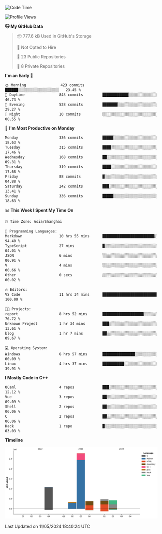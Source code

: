 <!--
**Salvely/Salvely** is a ✨ _special_ ✨ repository because its `README.md` (this file) appears on your GitHub profile.

Here are some ideas to get you started:

- 🔭 I’m currently working on ...
- 🌱 I’m currently learning ...
- 👯 I’m looking to collaborate on ...
- 🤔 I’m looking for help with ...
- 💬 Ask me about ...
- 📫 How to reach me: ...
- 😄 Pronouns: ...
- ⚡ Fun fact: ...
-->

<!--START_SECTION:waka-->
![Code Time](http://img.shields.io/badge/Code%20Time-810%20hrs%2051%20mins-blue)

![Profile Views](http://img.shields.io/badge/Profile%20Views-0-blue)

**🐱 My GitHub Data** 

> 📦 777.6 kB Used in GitHub's Storage 
 > 
> 🚫 Not Opted to Hire
 > 
> 📜 23 Public Repositories 
 > 
> 🔑 8 Private Repositories 
 > 
**I'm an Early 🐤** 

```text
🌞 Morning                423 commits         ██████░░░░░░░░░░░░░░░░░░░   23.45 % 
🌆 Daytime                843 commits         ████████████░░░░░░░░░░░░░   46.73 % 
🌃 Evening                528 commits         ███████░░░░░░░░░░░░░░░░░░   29.27 % 
🌙 Night                  10 commits          ░░░░░░░░░░░░░░░░░░░░░░░░░   00.55 % 
```
📅 **I'm Most Productive on Monday** 

```text
Monday                   336 commits         █████░░░░░░░░░░░░░░░░░░░░   18.63 % 
Tuesday                  315 commits         ████░░░░░░░░░░░░░░░░░░░░░   17.46 % 
Wednesday                168 commits         ██░░░░░░░░░░░░░░░░░░░░░░░   09.31 % 
Thursday                 319 commits         ████░░░░░░░░░░░░░░░░░░░░░   17.68 % 
Friday                   88 commits          █░░░░░░░░░░░░░░░░░░░░░░░░   04.88 % 
Saturday                 242 commits         ███░░░░░░░░░░░░░░░░░░░░░░   13.41 % 
Sunday                   336 commits         █████░░░░░░░░░░░░░░░░░░░░   18.63 % 
```


📊 **This Week I Spent My Time On** 

```text
🕑︎ Time Zone: Asia/Shanghai

💬 Programming Languages: 
Markdown                 10 hrs 55 mins      ████████████████████████░   94.40 % 
TypeScript               27 mins             █░░░░░░░░░░░░░░░░░░░░░░░░   04.01 % 
JSON                     6 mins              ░░░░░░░░░░░░░░░░░░░░░░░░░   00.91 % 
V                        4 mins              ░░░░░░░░░░░░░░░░░░░░░░░░░   00.66 % 
Other                    0 secs              ░░░░░░░░░░░░░░░░░░░░░░░░░   00.02 % 

🔥 Editors: 
VS Code                  11 hrs 34 mins      █████████████████████████   100.00 % 

🐱‍💻 Projects: 
report                   8 hrs 52 mins       ███████████████████░░░░░░   76.72 % 
Unknown Project          1 hr 34 mins        ███░░░░░░░░░░░░░░░░░░░░░░   13.61 % 
blog                     1 hr 7 mins         ██░░░░░░░░░░░░░░░░░░░░░░░   09.67 % 

💻 Operating System: 
Windows                  6 hrs 57 mins       ███████████████░░░░░░░░░░   60.09 % 
Linux                    4 hrs 37 mins       ██████████░░░░░░░░░░░░░░░   39.91 % 
```

**I Mostly Code in C++** 

```text
OCaml                    4 repos             ███░░░░░░░░░░░░░░░░░░░░░░   12.12 % 
Vue                      3 repos             ██░░░░░░░░░░░░░░░░░░░░░░░   09.09 % 
Shell                    2 repos             ██░░░░░░░░░░░░░░░░░░░░░░░   06.06 % 
C                        2 repos             ██░░░░░░░░░░░░░░░░░░░░░░░   06.06 % 
Hack                     1 repo              █░░░░░░░░░░░░░░░░░░░░░░░░   03.03 % 
```



**Timeline**

![Lines of Code chart](https://raw.githubusercontent.com/Salvely/Salvely/main/assets/bar_graph.png)


 Last Updated on 11/05/2024 18:40:24 UTC
<!--END_SECTION:waka-->
<!-- ### [![Typing SVG](https://readme-typing-svg.demolab.com?font=JetBrains+Mono&size=22&pause=1000&width=435&height=70&lines=Hi!+I'm+Wen+Gao.+Nice+to+see+you!)](https://git.io/typing-svg)

[![Salvely's GitHub stats](https://github-readme-stats.vercel.app/api?username=Salvely&count_private=true&show_icons=true&theme=buefy&include_all_commits=true)](https://github.com/anuraghazr/github-readme-stats)
[![Top Langs](https://github-readme-stats.vercel.app/api/top-langs/?username=Salvely)](https://github.com/anuraghazr/github-readme-stats)


![Leetcode Stats](https://leetcard.jacoblin.cool/Salvely?theme=wtf&font=Kameron&ext=activity&show_rank=true)

![](https://komarev.com/ghpvc/?username=Salvely)
-->
